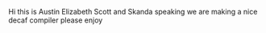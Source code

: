 Hi this is Austin Elizabeth Scott and Skanda speaking we are making a nice decaf compiler please enjoy
